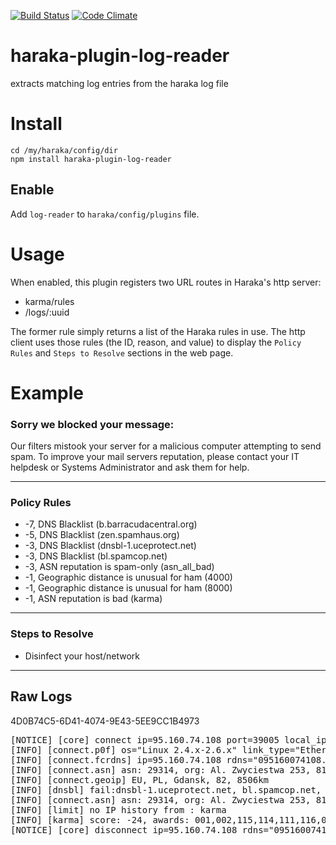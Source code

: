 [![Build Status][ci-img]][ci-url]
[![Code Climate][clim-img]][clim-url]

# haraka-plugin-log-reader


extracts matching log entries from the haraka log file


# Install


````
cd /my/haraka/config/dir
npm install haraka-plugin-log-reader
````


## Enable

Add `log-reader` to `haraka/config/plugins` file.


# Usage

When enabled, this plugin registers two URL routes in Haraka's http server:

* karma/rules
* /logs/:uuid

The former rule simply returns a list of the Haraka rules in use. The http client uses those rules (the ID, reason, and value) to display the `Policy Rules` and `Steps to Resolve` sections in the web page.

# Example


### Sorry we blocked your message:

Our filters mistook your server for a malicious computer attempting to send spam. To improve your mail servers reputation, please contact your IT helpdesk or Systems Administrator and ask them for help.

----------

### Policy Rules

* -7,  DNS Blacklist (b.barracudacentral.org)
* -5,  DNS Blacklist (zen.spamhaus.org)
* -3,  DNS Blacklist (dnsbl-1.uceprotect.net)
* -3,  DNS Blacklist (bl.spamcop.net)
* -3,  ASN reputation is spam-only (asn_all_bad)
* -1,  Geographic distance is unusual for ham (4000)
* -1,  Geographic distance is unusual for ham (8000)
* -1,  ASN reputation is bad (karma)

----------

### Steps to Resolve

* Disinfect your host/network

----------

## Raw Logs

4D0B74C5-6D41-4074-9E43-5EE9CC1B4973

<html><pre>
[NOTICE] [core] connect ip=95.160.74.108 port=39005 local_ip=172.16.15.9 local_port=25
[INFO] [connect.p0f] os="Linux 2.4.x-2.6.x" link_type="Ethernet or modem" distance=7 total_conn=1
[INFO] [connect.fcrdns] ip=95.160.74.108 rdns="095160074108.gdansk.vectranet.pl" rdns_len=1 fcrdns="095160074108.gdansk.vectranet.pl" fcrdns_len=1 other_ips_len=0 invalid_tlds=0 generic_rdns=true
[INFO] [connect.asn] asn: 29314, org: Al. Zwyciestwa 253, 81-525 Gdynia, Poland
[INFO] [connect.geoip] EU, PL, Gdansk, 82, 8506km
[INFO] [dnsbl] fail:dnsbl-1.uceprotect.net, bl.spamcop.net, b.barracudacentral.org, zen.spamhaus.org, dnsbl.sorbs.net
[INFO] [connect.asn] asn: 29314, org: Al. Zwyciestwa 253, 81-525 Gdynia, Poland, asn_score: -4364, asn_connections: 4367, asn_good: 0, asn_bad: 4364, fail:karma, asn_all_bad
[INFO] [limit] no IP history from : karma
[INFO] [karma] score: -24, awards: 001,002,115,114,111,116,021,023
[NOTICE] [core] disconnect ip=95.160.74.108 rdns="095160074108.gdansk.vectranet.pl" helo="" relay=N early=N esmtp=N tls=N pipe=N errors=0 txns=0 rcpts=0/0/0 msgs=0/0/0 bytes=0 lr="" time=12.752
</pre></html>


[ci-img]: https://github.com/haraka/haraka-plugin-log-reader/actions/workflows/ci-test.yml/badge.svg
[ci-url]: https://github.com/haraka/haraka-plugin-log-reader/actions/workflows/ci-test.yml
[cov-img]: https://codecov.io/github/haraka/haraka-plugin-log-reader/coverage.svg
[cov-url]: https://codecov.io/github/haraka/haraka-plugin-log-reader
[clim-img]: https://codeclimate.com/github/haraka/haraka-plugin-log-reader/badges/gpa.svg
[clim-url]: https://codeclimate.com/github/haraka/haraka-plugin-log-reader
[npm-img]: https://nodei.co/npm/haraka-plugin-log-reader.png
[npm-url]: https://www.npmjs.com/package/haraka-plugin-log-reader

